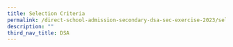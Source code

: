 ```yaml
---
title: Selection Criteria
permalink: /direct-school-admission-secondary-dsa-sec-exercise-2023/selection-criteria/
description: ""
third_nav_title: DSA
---
```

